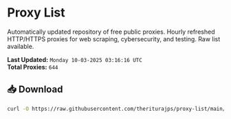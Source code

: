 # Proxy List

Automatically updated repository of free public proxies. Hourly refreshed HTTP/HTTPS proxies for web scraping, cybersecurity, and testing. Raw list available.

**Last Updated:** `Monday 10-03-2025 03:16:16 UTC`  
**Total Proxies:** `644`

## 📥 Download
```bash
curl -O https://raw.githubusercontent.com/theriturajps/proxy-list/main/proxies.txt
